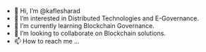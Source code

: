 - 👋 Hi, I’m @kaflesharad
- 👀 I’m interested in Distributed Technologies and E-Governance.
- 🌱 I’m currently learning Blockchain Governance.
- 💞️ I’m looking to collaborate on Blockchain solutions.
- 📫 How to reach me ...

<!---
kaflesharad/kaflesharad is a ✨ special ✨ repository because its `README.md` (this file) appears on your GitHub profile.
You can click the Preview link to take a look at your changes.
--->

